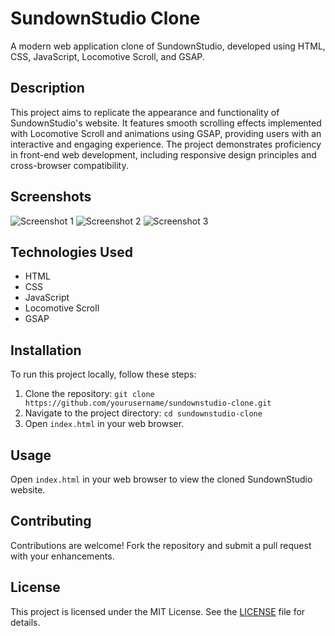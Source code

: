 
# SundownStudio Clone

A modern web application clone of SundownStudio, developed using HTML, CSS, JavaScript, Locomotive Scroll, and GSAP.

## Description

This project aims to replicate the appearance and functionality of SundownStudio's website. It features smooth scrolling effects implemented with Locomotive Scroll and animations using GSAP, providing users with an interactive and engaging experience. The project demonstrates proficiency in front-end web development, including responsive design principles and cross-browser compatibility.

## Screenshots

![Screenshot 1](screenshots/screenshot1.png)
![Screenshot 2](screenshots/screenshot2.png)
![Screenshot 3](screenshots/screenshot3.png)

## Technologies Used

- HTML
- CSS
- JavaScript
- Locomotive Scroll
- GSAP

## Installation

To run this project locally, follow these steps:

1. Clone the repository: `git clone https://github.com/yourusername/sundownstudio-clone.git`
2. Navigate to the project directory: `cd sundownstudio-clone`
3. Open `index.html` in your web browser.

## Usage

Open `index.html` in your web browser to view the cloned SundownStudio website.

## Contributing

Contributions are welcome! Fork the repository and submit a pull request with your enhancements.

## License

This project is licensed under the MIT License. See the [LICENSE](LICENSE) file for details.
